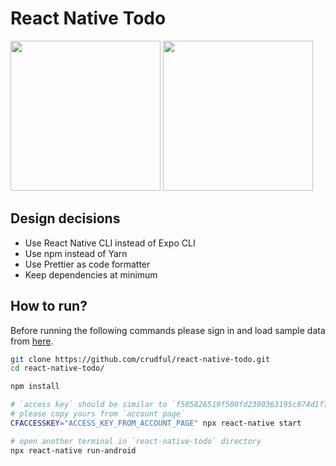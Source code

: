 # React Native Todo

<img src="https://www.crudful.com/screenshots/react-native-todo-2.png" width="240" />
<img src="https://www.crudful.com/screenshots/react-native-todo-3.png" width="240" />

## Design decisions

- Use React Native CLI instead of Expo CLI
- Use npm instead of Yarn
- Use Prettier as code formatter
- Keep dependencies at minimum

## How to run?

Before running the following commands please sign in and load sample data from [here](https://www.crudful.com/services/todo/explorer).

```bash
git clone https://github.com/crudful/react-native-todo.git
cd react-native-todo/

npm install

# `access key` should be similar to `f585826519f500fd2390363195c874d1f717fesa`
# please copy yours from `account page`
CFACCESSKEY="ACCESS_KEY_FROM_ACCOUNT_PAGE" npx react-native start

# open another terminal in `react-native-todo` directory
npx react-native run-android
```
